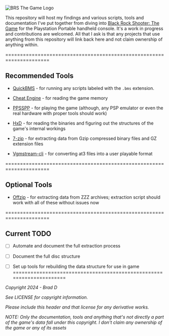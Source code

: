 ![BRS The Game Logo](https://i.pcmag.com/imagery/articles/00TDe6o92GcpKxsquqx6JK7-1.fit_lim.v1569485038.jpg)

This repository will host my findings and various scripts, tools and documentation I've put together from diving into [Black Rock Shooter: The Game](https://web.archive.org/web/20150328084959/http://brs.jrpg.jp/) for the Playstation Portable handheld console. It's a work in progress and contributions are welcomed. All that I ask is that any projects that use anything from this repository will link back here and not claim ownership of anything within.

=====================================================================
## Recommended Tools

* [QuickBMS](https://aluigi.altervista.org/quickbms.htm) - for running any scripts labeled with the `.bms` extension.

* [Cheat Engine](https://cheatengine.org) - for reading the game memory

* [PPSSPP](https://www.ppsspp.org/) - for playing the game (although, any PSP emulator or even the real hardware with proper tools should work)

* [HxD](https://mh-nexus.de/en/hxd/) - for reading the binaries and figuring out the structures of the game's internal workings

* [7-zip](https://www.7-zip.org/) - for extracting data from Gzip compressed binary files and GZ extension files

* [Vgmstream-cli](https://github.com/vgmstream/vgmstream) - for converting at3 files into a user playable format

=====================================================================
## Optional Tools

* [Offzip](https://aluigi.altervista.org/mytoolz/offzip.zip) - for extracting data from ZZZ archives; extraction script should work with all of these without issues now

=====================================================================
## Current TODO

- [ ] Automate and document the full extraction process

- [ ] Document the full disc structure

- [ ] Set up tools for rebuilding the data structure for use in game
=====================================================================

*Copyright 2024 - Brad D*

*See LICENSE for copyright information.*

*Please include this header and that license for any derivative works.*

*NOTE: Only the documentation, tools and anything that's not directly a part of the game's data fall under this copyright. I don't claim any ownership of the game or any of its assets*